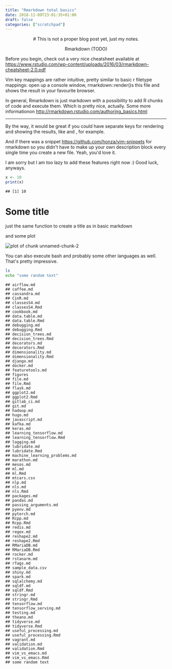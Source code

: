 ```yaml
---
title: "Rmarkdown total basics"
date: 2018-11-09T23:01:35+01:00
draft: false
categories: ["scratchpad"]
---
```







<center>
# This is not a proper blog post yet, just my notes.

Rmarkdown (TODO)
</center>


Before you begin, check out a very nice cheatsheet available at 
https://www.rstudio.com/wp-content/uploads/2016/03/rmarkdown-cheatsheet-2.0.pdf

Vim key mappings are rather intuitive, pretty similar to basic r filetype mappings:
<F2> open up a console window,
<F5> rmarkdown::render()s this file and shows the result in your favourite browser. 

In general, Rmarkdown is just markdown with a possibility to add R chunks of code and execute them. Which is pretty nice, actually. Some more informationon http://rmarkdown.rstudio.com/authoring_basics.html

***

By the way, it would be great if you could have separate keys for rendering and showing the results, like <F5> and <F6>, for example.

And if there was a snippet 
https://github.com/honza/vim-snippets
for rmarkdown so you didn't have to make up your own description block every single time you create a new file. Yeah, you'd love it.

I am sorry but I am too lazy to add these features right now :) Good luck, anyways.



```r
x <- 10
print(x)
```

```
## [1] 10
```

# Some title
just the same function to create a title as in basic markdown

and some plot

![plot of chunk unnamed-chunk-2](./articles/figures/file/unnamed-chunk-2-1.png)

You can also execute bash and probably some other languages as well. That's pretty impressive.

```bash
ls
echo "some random text"
```

```
## airflow.md
## caffee.md
## cassandra.md
## CinR.md
## classesS4.md
## classesS4.Rmd
## cookbook.md
## data.table.md
## data.table.Rmd
## debugging.md
## debugging.Rmd
## decision_trees.md
## decision_trees.Rmd
## decorators.md
## decorators.Rmd
## dimensionality.md
## dimensionality.Rmd
## django.md
## docker.md
## featuretools.md
## figures
## file.md
## file.Rmd
## flask.md
## ggplot2.md
## ggplot2.Rmd
## gitlab_ci.md
## git.md
## hadoop.md
## hugo.md
## javascript.md
## kafka.md
## keras.md
## learning_tensorflow.md
## learning_tensorflow.Rmd
## logging.md
## lubridate.md
## lubridate.Rmd
## machine_learning_problems.md
## marathon.md
## mesos.md
## ml.md
## ml.Rmd
## mtcars.csv
## nlp.md
## nls.md
## nls.Rmd
## packages.md
## pandas.md
## passing_arguments.md
## pyenv.md
## pytorch.md
## Rcpp.md
## Rcpp.Rmd
## redis.md
## regex.md
## reshape2.md
## reshape2.Rmd
## RMariaDB.md
## RMariaDB.Rmd
## rocker.md
## rstanarm.md
## rTags.md
## sample_data.csv
## shiny.md
## spark.md
## sqlalchemy.md
## sqldf.md
## sqldf.Rmd
## stringr.md
## stringr.Rmd
## tensorflow.md
## tensorflow_serving.md
## testing.md
## theano.md
## tidyverse.md
## tidyverse.Rmd
## useful_processing.md
## useful_processing.Rmd
## vagrant.md
## validation.md
## validation.Rmd
## vim_vs_emacs.md
## vim_vs_emacs.Rmd
## some random text
```
